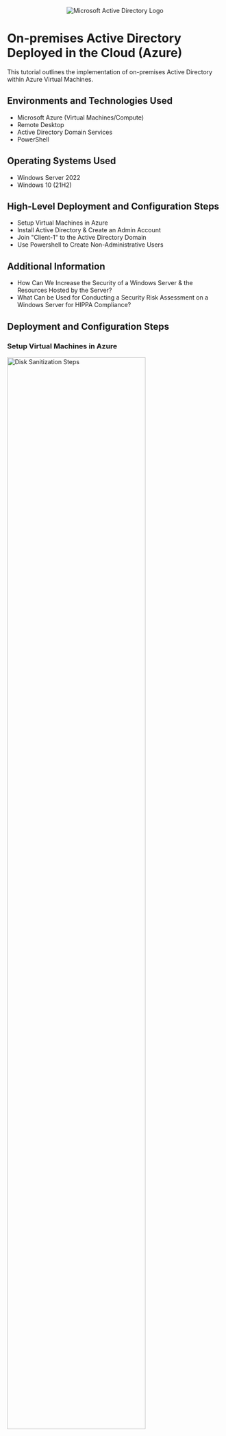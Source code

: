 <p align="center">
<img src="https://i.imgur.com/pU5A58S.png" alt="Microsoft Active Directory Logo"/>
</p>

<h1>On-premises Active Directory Deployed in the Cloud (Azure)</h1>
This tutorial outlines the implementation of on-premises Active Directory within Azure Virtual Machines.<br />



<h2>Environments and Technologies Used</h2>

- Microsoft Azure (Virtual Machines/Compute)
- Remote Desktop
- Active Directory Domain Services
- PowerShell

<h2>Operating Systems Used </h2>

- Windows Server 2022
- Windows 10 (21H2)

<h2>High-Level Deployment and Configuration Steps</h2>

- Setup Virtual Machines in Azure
- Install Active Directory & Create an Admin Account
- Join "Client-1" to the Active Directory Domain
- Use Powershell to Create Non-Administrative Users 

<h2>Additional Information</h2>

- How Can We Increase the Security of a Windows Server & the Resources Hosted by the Server?
- What Can be Used for Conducting a Security Risk Assessment on a Windows Server for HIPPA Compliance?
  
<h2>Deployment and Configuration Steps</h2>
<h3>Setup Virtual Machines in Azure</h3>
<p>
<img src="https://i.imgur.com/BmsB2eH.png" height="80%" width="80%" alt="Disk Sanitization Steps"/>
</p>
<p>
To set up our Active Directory environment, we need to create two virtual machines within Microsoft Azure. Create one virtual machine with Windows Server 2022 and name it DC-1, since this virtual machine will be our domain controller for Active Directory. Create another virtual machine with Windows 10 as the image and name it Client-1, since this virtual machine will simulate a computer that will be on Active Directory's domain in an organization. Before logging in to each virtual machine via Remote Desktop, change the DC-1's NIC private IP address to static so that the client's connection to the domain doesn't accidentally get lost. Additionally, make sure both virtual machines are in the same Resource Group and virtual network. Log in to DC-1 and go to the local windows firewall to enable ICMPv4 echo requests and replies so that Client-1 can communicate/connect to DC-1. 
</p>
<br />

<h3>Install Active Directory & Create an Admin Account</h3>
<p>
<img src="https://i.imgur.com/WfdYY3Y.png" height="80%" width="80%" alt="Disk Sanitization Steps"/>
</p>
<p>
To install Active Directory on DC-1, go to add roles on Server Manager and check off Active Directory Domain Services when prompted, and install (pictured above). Then, we have to actually make the DC-1 virtual machine a domain controller. To do this, click the yellow icon on server manager to display a screen that is shown below. From here, select a new forest and name it whatever you desire (in this example it will be mydomain.com). Once complete, restart the virtual machine and log back in. 
</p>
<img src="https://i.imgur.com/yRv0Sal.png" height="80%" width="80%" alt="Disk Sanitization Steps"/>
<br />

<p>
<img src="https://i.imgur.com/0FgxyAk.png" height="80%" width="80%" alt="Disk Sanitization Steps"/>
</p>
<p>
To create an administrative account in Active Directory, go to Tools in Server Manager and select Active Directory Users and Computers. From here create a new "user" with whatever name/username you desire (in this example the employee will be Jane Doe with jane_admin as its username). Once created, go to Properties on Jane and add her to the "Domain Admins" Security Group to give the account administrative privileges. Additionally, create two Organizational Units called "_EMPLOYEES" and "_ADMINS" to group different users. Log out of DC-1 and log back in with jane_admin to sign in as an admin in Active Directory.
</p>
<br />

<h3>Join "Client-1" to the Active Directory Domain</h3>
<p>
<img src="https://i.imgur.com/aU3m3OB.png" height="80%" width="80%" alt="Disk Sanitization Steps"/>
</p>
<p>
To join Client-1 to the Active Directory Domain (mydomain.com), change Client-1's DNS settings via Azure to map to DC-1's private IP address so that Client-1 recognizes mydomain.com (pictured above). Once changed, restart Client-1 on Azure and log in as the original user you created. Go to system settings and select "Rename this PC (advanced)", Change, and enter mydomain.com. The picture below is what will appear after joining Client-1 to the domain and will restart the virtual machine. Go back to DC-1 to see Client-1 appear in Active Directory under "Computers", then create another Organizational Unit named "_CLIENTS" and move Client-1 to this OU. 
</p>
<img src="https://i.imgur.com/BtkgPah.png" height="80%" width="80%" alt="Disk Sanitization Steps"/>
<br />

<h3>Use Powershell to Create Non-Administrative Users</h3>
<p>
<img src="https://i.imgur.com/5QIqSfa.png" height="80%" width="80%" alt="Disk Sanitization Steps"/>
</p>
<p>
Before creating non-administrative users in Active Directory, we need to allow non-administrative users to log in to Client-1. To do this, log in to the virtual machine as jane_admin since it is the administrative account and open system properties. Select Remote Desktop and then 'Select users that can remotely access this PC". Add Domain Users to this and select "OK", since domain users are a domain for every user that is created under Active Directory. 
</p>
<br />

<p>
<img src="https://i.imgur.com/bkJZNpR.png" height="80%" width="80%" alt="Disk Sanitization Steps"/>
</p>
<p>
To create non-administrative users in Active Directory, go back to the DC-1 virtual machine as jane_admin. Open Powershell ISE as an administrator, create a new file, and paste this script into it https://github.com/joshmadakor1/AD_PS/blob/master/Generate-Names-Create-Users.ps1. Select run (green arrow), and 10,000 users will be randomly generated, and put into the _EMPLOYEES Organizational Unit (note all have the password as Password1). You can now log into Client-1 with any of the new non-administrative users. Congratulations, you have successfully deployed Active Directory in a virtual environment!
</p>


<h3>How Can We Increase the Security of a Windows Server & the Resources Hosted by the Server?
</h3>
- Enable auditing for those accessing resources such as PHI hosted by the server, allowing administrators to see information on login attempts, resources accessed, etc. 
- Configure logs through Event Viewer to send out alerts if certain actions happen, such as if there is someone attempting to login from another country. You can also configure a SIEM so that all logs are aggregated to one place and further customized when you are alerted based on specified criteria. 
- Implement a patch management tool either from a third party or via Windows Server Update Services to schedule & plan to make security updates when they are released. 
- Configure role-based access control for users/groups on Active Directory to create a “least-privilege” environment. 
- Create password policies to ensure strong passwords, password rotations, locking-out procedures, and at least two-factor authentication (2FA) for maximum security of user accounts. 
- Encrypt all data hosted on the server, whether this is data at rest or in transit. Bitlocker is a tool that can implement encryption on the physical storage connected to the Windows Server. Installing backups of critical information such as PHI is beneficial in case of a ransomware attack or any malfunctions that may occur on the original hardware.
- Configure data loss prevention (DLP) & file integrity monitoring (FIM) to prevent PHI or any other personal information from leaving the secure enterprise network and to be notified if anyone is attempting to modify the integrity of critical files.
- Ensure that anti-virus/anti-malware protection is enabled on Windows Server. Windows Defender will conduct scans on the server and files to check if they match any signatures from known malware, then notify the administrator for further remediation. 
- Confirm with the manufacturer that the server is still receiving security support. If the server is at the end of service life (EOSL), plans need to be created to retire the server and purchase a new one that will be receiving continuous support. 
- Create an incident response & disaster recovery program. These will be extremely useful in the case that a malicious act is carried out on the server or the network that is connected to the server as well as if something physically happens to where the server is housed such as a natural disaster. These programs make everyone aware of the steps that will be carried out to ensure clear communication & responsiveness. 


<h3>What Can be Used for Conducting a Security Risk Assessment on a Windows Server for HIPPA Compliance? 
</h3>
- The Security Risk Assessment (SRA) tool from healthit.gov can be used to gather a risk assessment of your enterprise environment in relation to being in compliance with HIPPA regulations.
- The questions that the SRA tool asks are based on HIPPA regulations and the NIST Cybersecurity Framework (CSF).
- References are provided for each question asked in relation to HIPPA or the NIST CSF. 
- You can also attach reports/documentation to the SRA tool file, such as vulnerability scans, penetration test results, & assets related to electronic protected health information (PHI). 
- This tool will also allow you to input remediation steps for vulnerabilities that the tool deems your environment at risk for based on your answers. This makes it easier for documentation purposes by keeping it all within the risk assessment. 
- At the end of the assessment, a risk score will be assessed as well as areas for review to guide you to reach HIPPA compliance in your environment. You may save the entire security risk assessment as a file to easily share it with others. 
- You can read more about it and download it here: https://www.healthit.gov/topic/privacy-security-and-hipaa/security-risk-assessment-tool
<br />
